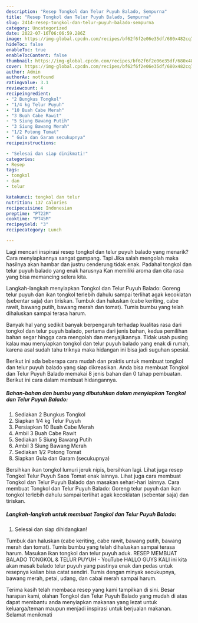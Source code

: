 ```yaml
---
description: "Resep Tongkol dan Telur Puyuh Balado, Sempurna"
title: "Resep Tongkol dan Telur Puyuh Balado, Sempurna"
slug: 2414-resep-tongkol-dan-telur-puyuh-balado-sempurna
category: Uncategorized
date: 2022-07-16T06:06:59.286Z
image: https://img-global.cpcdn.com/recipes/bf62f6f2e06e35df/680x482cq70/tongkol-dan-telur-puyuh-balado-foto-resep-utama.jpg
hideToc: false
enableToc: true
enableTocContent: false
thumbnail: https://img-global.cpcdn.com/recipes/bf62f6f2e06e35df/680x482cq70/tongkol-dan-telur-puyuh-balado-foto-resep-utama.jpg
cover: https://img-global.cpcdn.com/recipes/bf62f6f2e06e35df/680x482cq70/tongkol-dan-telur-puyuh-balado-foto-resep-utama.jpg
author: Admin
authorAv: notfound
ratingvalue: 3.1
reviewcount: 4
recipeingredient:
- "2 Bungkus Tongkol"
- "1/4 kg Telur Puyuh"
- "10 Buah Cabe Merah"
- "3 Buah Cabe Rawit"
- "5 Siung Bawang Putih"
- "3 Siung Bawang Merah"
- "1/2 Potong Tomat"
- " Gula dan Garam secukupnya"
recipeinstructions:

- "Selesai dan siap dinikmati!"
categories:
- Resep
tags:
- tongkol
- dan
- telur

katakunci: tongkol dan telur 
nutrition: 137 calories
recipecuisine: Indonesian
preptime: "PT22M"
cooktime: "PT45M"
recipeyield: "3"
recipecategory: Lunch

---
```



Lagi mencari inspirasi resep tongkol dan telur puyuh balado yang menarik? Cara menyiapkannya sangat gampang. Tapi Jika salah mengolah maka hasilnya akan hambar dan justru cenderung tidak enak. Padahal tongkol dan telur puyuh balado yang enak harusnya Kan memiliki aroma dan cita rasa yang bisa memancing selera kita.


Langkah-langkah menyiapkan Tongkol dan Telur Puyuh Balado: Goreng telur puyuh dan ikan tongkol terlebih dahulu sampai terlihat agak kecoklatan (sebentar saja) dan tiriskan. Tumbuk dan haluskan (cabe keriting, cabe rawit, bawang putih, bawang merah dan tomat). Tumis bumbu yang telah dihaluskan sampai terasa harum.

Banyak hal yang sedikit banyak berpengaruh terhadap kualitas rasa dari tongkol dan telur puyuh balado, pertama dari jenis bahan, kedua pemilihan bahan segar hingga cara mengolah dan menyajikannya. Tidak usah pusing kalau mau menyiapkan tongkol dan telur puyuh balado yang enak di rumah, karena asal sudah tahu triknya maka hidangan ini bisa jadi suguhan spesial.


Berikut ini ada beberapa cara mudah dan praktis untuk membuat tongkol dan telur puyuh balado yang siap dikreasikan. Anda bisa membuat Tongkol dan Telur Puyuh Balado memakai 8 jenis bahan dan 0 tahap pembuatan. Berikut ini cara dalam membuat hidangannya.

<!--inarticleads1-->

##### Bahan-bahan dan bumbu yang dibutuhkan dalam menyiapkan Tongkol dan Telur Puyuh Balado:

1. Sediakan 2 Bungkus Tongkol
1. Siapkan 1/4 kg Telur Puyuh
1. Persiapkan 10 Buah Cabe Merah
1. Ambil 3 Buah Cabe Rawit
1. Sediakan 5 Siung Bawang Putih
1. Ambil 3 Siung Bawang Merah
1. Sediakan 1/2 Potong Tomat
1. Siapkan  Gula dan Garam (secukupnya)


Bersihkan ikan tongkol lumuri jeruk nipis, bersihkan lagi. Lihat juga resep Tongkol Telur Puyuh Saos Tomat enak lainnya. Lihat juga cara membuat Tongkol dan Telur Puyuh Balado dan masakan sehari-hari lainnya. Cara membuat Tongkol dan Telur Puyuh Balado: Goreng telur puyuh dan ikan tongkol terlebih dahulu sampai terlihat agak kecoklatan (sebentar saja) dan tiriskan. 

<!--inarticleads2-->

##### Langkah-langkah untuk membuat Tongkol dan Telur Puyuh Balado:


1. Selesai dan siap dihidangkan!

Tumbuk dan haluskan (cabe keriting, cabe rawit, bawang putih, bawang merah dan tomat). Tumis bumbu yang telah dihaluskan sampai terasa harum. Masukan ikan tongkol dan telur puyuh aduk. RESEP MEMBUAT BALADO TONGKOL &amp; TELUR PUYUH - YouTube HALLO GUYS KALI ini kita akan masak balado telur puyuh yang pastinya enak dan pedas untuk resepnya kalian bisa catat sendiri. Tumis dengan minyak secukupnya, bawang merah, petai, udang, dan cabai merah sampai harum. 

Terima kasih telah membaca resep yang kami tampilkan di sini. Besar harapan kami, olahan Tongkol dan Telur Puyuh Balado yang mudah di atas dapat membantu anda menyiapkan makanan yang lezat untuk keluarga/teman maupun menjadi inspirasi untuk berjualan makanan. Selamat menikmati

